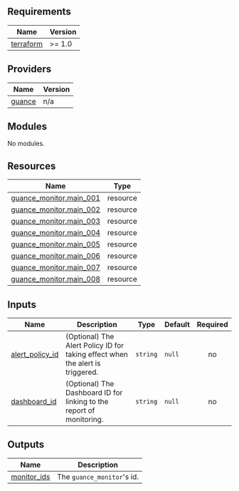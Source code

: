<!-- BEGIN_TF_DOCS -->
## Requirements

| Name | Version |
|------|---------|
| <a name="requirement_terraform"></a> [terraform](#requirement\_terraform) | >= 1.0 |

## Providers

| Name | Version |
|------|---------|
| <a name="provider_guance"></a> [guance](#provider\_guance) | n/a |

## Modules

No modules.

## Resources

| Name | Type |
|------|------|
| [guance_monitor.main_001](https://registry.terraform.io/providers/GuanceCloud/guance/latest/docs/resources/monitor) | resource |
| [guance_monitor.main_002](https://registry.terraform.io/providers/GuanceCloud/guance/latest/docs/resources/monitor) | resource |
| [guance_monitor.main_003](https://registry.terraform.io/providers/GuanceCloud/guance/latest/docs/resources/monitor) | resource |
| [guance_monitor.main_004](https://registry.terraform.io/providers/GuanceCloud/guance/latest/docs/resources/monitor) | resource |
| [guance_monitor.main_005](https://registry.terraform.io/providers/GuanceCloud/guance/latest/docs/resources/monitor) | resource |
| [guance_monitor.main_006](https://registry.terraform.io/providers/GuanceCloud/guance/latest/docs/resources/monitor) | resource |
| [guance_monitor.main_007](https://registry.terraform.io/providers/GuanceCloud/guance/latest/docs/resources/monitor) | resource |
| [guance_monitor.main_008](https://registry.terraform.io/providers/GuanceCloud/guance/latest/docs/resources/monitor) | resource |

## Inputs

| Name | Description | Type | Default | Required |
|------|-------------|------|---------|:--------:|
| <a name="input_alert_policy_id"></a> [alert\_policy\_id](#input\_alert\_policy\_id) | (Optional) The Alert Policy ID for taking effect when the alert is triggered. | `string` | `null` | no |
| <a name="input_dashboard_id"></a> [dashboard\_id](#input\_dashboard\_id) | (Optional) The Dashboard ID for linking to the report of monitoring. | `string` | `null` | no |

## Outputs

| Name | Description |
|------|-------------|
| <a name="output_monitor_ids"></a> [monitor\_ids](#output\_monitor\_ids) | The `guance_monitor`'s id. |
<!-- END_TF_DOCS -->